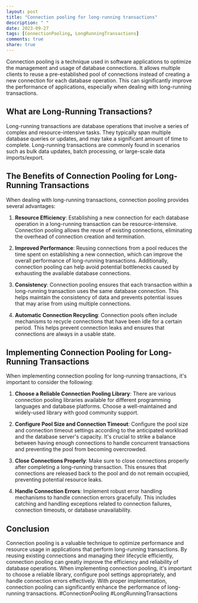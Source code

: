 ```yaml
---
layout: post
title: "Connection pooling for long-running transactions"
description: " "
date: 2023-09-27
tags: [ConnectionPooling, LongRunningTransactions]
comments: true
share: true
---
```


Connection pooling is a technique used in software applications to optimize the management and usage of database connections. It allows multiple clients to reuse a pre-established pool of connections instead of creating a new connection for each database operation. This can significantly improve the performance of applications, especially when dealing with long-running transactions.

## What are Long-Running Transactions?

Long-running transactions are database operations that involve a series of complex and resource-intensive tasks. They typically span multiple database queries or updates, and may take a significant amount of time to complete. Long-running transactions are commonly found in scenarios such as bulk data updates, batch processing, or large-scale data imports/export.

## The Benefits of Connection Pooling for Long-Running Transactions

When dealing with long-running transactions, connection pooling provides several advantages:

1. **Resource Efficiency**: Establishing a new connection for each database operation in a long-running transaction can be resource-intensive. Connection pooling allows the reuse of existing connections, eliminating the overhead of connection creation and termination.

2. **Improved Performance**: Reusing connections from a pool reduces the time spent on establishing a new connection, which can improve the overall performance of long-running transactions. Additionally, connection pooling can help avoid potential bottlenecks caused by exhausting the available database connections.

3. **Consistency**: Connection pooling ensures that each transaction within a long-running transaction uses the same database connection. This helps maintain the consistency of data and prevents potential issues that may arise from using multiple connections.

4. **Automatic Connection Recycling**: Connection pools often include mechanisms to recycle connections that have been idle for a certain period. This helps prevent connection leaks and ensures that connections are always in a usable state.

## Implementing Connection Pooling for Long-Running Transactions

When implementing connection pooling for long-running transactions, it's important to consider the following:

1. **Choose a Reliable Connection Pooling Library**: There are various connection pooling libraries available for different programming languages and database platforms. Choose a well-maintained and widely-used library with good community support.

2. **Configure Pool Size and Connection Timeout**: Configure the pool size and connection timeout settings according to the anticipated workload and the database server's capacity. It's crucial to strike a balance between having enough connections to handle concurrent transactions and preventing the pool from becoming overcrowded.

3. **Close Connections Properly**: Make sure to close connections properly after completing a long-running transaction. This ensures that connections are released back to the pool and do not remain occupied, preventing potential resource leaks.

4. **Handle Connection Errors**: Implement robust error handling mechanisms to handle connection errors gracefully. This includes catching and handling exceptions related to connection failures, connection timeouts, or database unavailability.

## Conclusion

Connection pooling is a valuable technique to optimize performance and resource usage in applications that perform long-running transactions. By reusing existing connections and managing their lifecycle efficiently, connection pooling can greatly improve the efficiency and reliability of database operations. When implementing connection pooling, it's important to choose a reliable library, configure pool settings appropriately, and handle connection errors effectively. With proper implementation, connection pooling can significantly enhance the performance of long-running transactions. #ConnectionPooling #LongRunningTransactions